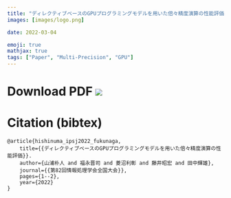 ```yaml
---
title: "ディレクティブベースのGPUプログラミングモデルを用いた倍々精度演算の性能評価"
images: [images/logo.png]

date: 2022-03-04

emoji: true
mathjax: true
tags: ["Paper", "Multi-Precision", "GPU"]
---
```


# Download PDF [![](https://storage.googleapis.com/numa_blog/etc/icon_pdf.png)][1] 

[1]: https://storage.googleapis.com/numa_blog/publications/IPSJ_yamaura.pdf

# Citation (bibtex)

```
@article{hishinuma_ipsj2022_fukunaga,
	title={{ディレクティブベースのGPUプログラミングモデルを用いた倍々精度演算の性能評価}}.
	author={山浦朴人 and 福永晋司 and 菱沼利彰 and 藤井昭宏 and 田中輝雄},
	journal={{第82回情報処理学会全国大会}},
	pages={1--2},
	year={2022}
}
```
